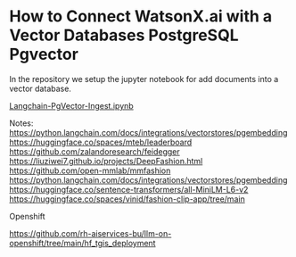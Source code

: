 # How to Connect WatsonX.ai with a Vector Databases PostgreSQL Pgvector

In the repository we setup the jupyter notebook for add documents into a vector database.

[Langchain-PgVector-Ingest.ipynb](./Langchain-PgVector-Ingest.ipynb)


Notes:
https://python.langchain.com/docs/integrations/vectorstores/pgembedding
https://huggingface.co/spaces/mteb/leaderboard
https://github.com/zalandoresearch/feidegger
https://liuziwei7.github.io/projects/DeepFashion.html
https://github.com/open-mmlab/mmfashion
https://python.langchain.com/docs/integrations/vectorstores/pgembedding
https://huggingface.co/sentence-transformers/all-MiniLM-L6-v2
https://huggingface.co/spaces/vinid/fashion-clip-app/tree/main

Openshift

https://github.com/rh-aiservices-bu/llm-on-openshift/tree/main/hf_tgis_deployment